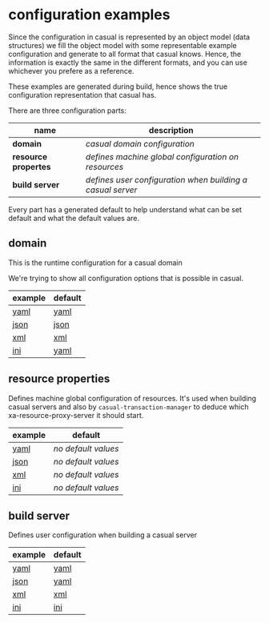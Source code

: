 # configuration examples

Since the configuration in casual is represented by an object model (data structures) we
fill the object model with some representable example configuration and generate to all
format that casual knows. Hence, the information is exactly the same in the different 
formats, and you can use whichever you prefere as a reference. 

These examples are generated during build, hence shows the true configuration representation that
casual has.


There are three configuration parts:

 name                   | description
------------------------|--------------------------
**domain**              | _casual domain configuration_
**resource propertes**  | _defines machine global configuration on resources_
**build server**        | _defines user configuration when building a casual server_

Every part has a generated default to help understand what can be set default and what 
the default values are.


## domain

This is the runtime configuration for a casual domain 

We're trying to show all configuration options that is possible in casual.

 example                      | default
------------------------------|--------------------------
 [yaml](domain/domain.yaml)   | [yaml](domain/default/domain.yaml)
 [json](domain/domain.json)   | [json](domain/default/domain.json)
 [xml](domain/domain.xml)     | [xml](domain/default/domain.xml)
 [ini](domain/domain.yaml)    | [yaml](domain/default/domain.ini)


## resource properties

Defines machine global configuration of resources. It's used when building casual servers 
and also by `casual-transaction-manager` to deduce which xa-resource-proxy-server it should start.


 example                            | default
------------------------------------|--------------------------
 [yaml](resource/properties.yaml)   | _no default values_
 [json](resource/properties.json)   | _no default values_
 [xml](resource/properties.xml)     | _no default values_
 [ini](resource/properties.ini)     | _no default values_


## build server

Defines user configuration when building a casual server

 example                     | default
-----------------------------|--------------------------
 [yaml](build/server.yaml)   | [yaml](build/default/server.yaml)
 [json](build/server.json)   | [yaml](build/default/server.json)
 [xml](build/server.xml)     | [xml](build/default/server.xml)
 [ini](build/server.ini)     | [ini](build/default/server.ini)
 
  



